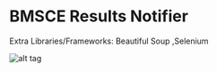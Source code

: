 # BMSCE Results Notifier
Extra Libraries/Frameworks: Beautiful Soup ,Selenium

![alt tag](https://i.imgur.com/5hMQgnK.png "notifier")

